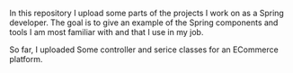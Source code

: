 In this repository I upload some parts of the projects I work on as a Spring developer. The goal is to give an example of the Spring components and tools I am most familiar with and that I use in my job.

So far, I uploaded Some controller and serice classes for an ECommerce platform.
